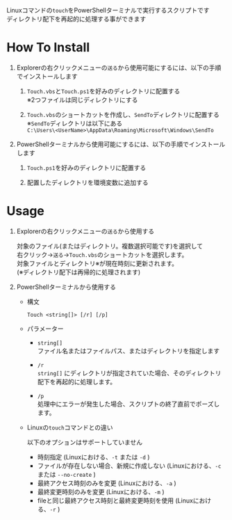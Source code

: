 Linuxコマンドの`touch`をPowerShellターミナルで実行するスクリプトです  
ディレクトリ配下を再起的に処理する事ができます

# How To Install

1. Explorerの右クリックメニューの`送る`から使用可能にするには、以下の手順でインストールします

    1. `Touch.vbs`と`Touch.ps1`を好みのディレクトリに配置する  
       ※2つファイルは同じディレクトリにする

    2. `Touch.vbs`のショートカットを作成し、`SendTo`ディレクトリに配置する  
       ※`SendTo`ディレクトリは以下にある  
       `C:\Users\<UserName>\AppData\Roaming\Microsoft\Windows\SendTo`

2. PowerShellターミナルから使用可能にするには、以下の手順でインストールします

    1. `Touch.ps1`を好みのディレクトリに配置する

    2. 配置したディレクトリを環境変数に追加する

# Usage

1. Explorerの右クリックメニューの`送る`から使用する
   
    対象のファイル(またはディレクトリ。複数選択可能です)を選択して  
    右クリック->`送る`->`Touch.vbs`のショートカットを選択します。  
    対象ファイルとディレクトリ※が現在時刻に更新されます。  
    (※ディレクトリ配下は再帰的に処理されます)

2. PowerShellターミナルから使用する

    - 構文
       ```
       Touch <string[]> [/r] [/p]
       ```

    - パラメーター
        - `string[]`   
          ファイル名またはファイルパス、またはディレクトリを指定します

        - `/r`  
          `string[]` にディレクトリが指定されていた場合、そのディレクトリ配下を再起的に処理します。

        - `/p`  
          処理中にエラーが発生した場合、スクリプトの終了直前でポーズします。

    - Linuxの`touch`コマンドとの違い

      以下のオプションはサポートしていません

        - 時刻指定 (Linuxにおける、`-t` または `-d` )
        - ファイルが存在しない場合、新規に作成しない (Linuxにおける、`-c` または `--no-create` )
        - 最終アクセス時刻のみを変更 (Linuxにおける、`-a` )
        - 最終変更時刻のみを変更 (Linuxにおける、`-m` )
        - fileと同じ最終アクセス時刻と最終変更時刻を使用 (Linuxにおける、`-r` )